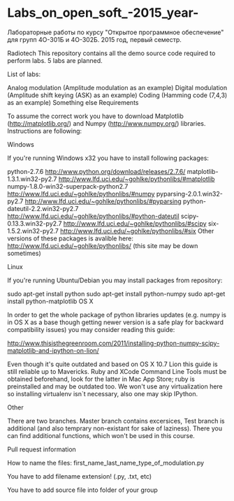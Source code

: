 # Labs_on_open_soft_-2015_year-
Лабораторные работы по курсу "Открытое программное обеспечение" для групп 4О-301Б и 4О-302Б. 2015 год, первый семестр.

Radiotech
This repository contains all the demo source code required to perform labs. 5 labs are planned.

List of labs:

Analog modulation (Amplitude modulation as an example)
Digital modulation (Amplitude shift keying (ASK) as an example)
Coding (Hamming code (7,4,3) as an example)
Something else
Requirements

To assume the correct work you have to download Matplotlib (http://matplotlib.org/) and Numpy (http://www.numpy.org/) libraries. Instructions are following:

Windows

If you're running Windows x32 you have to install following packages:

python-2.7.6 http://www.python.org/download/releases/2.7.6/
matplotlib-1.3.1.win32-py2.7 http://www.lfd.uci.edu/~gohlke/pythonlibs/#matplotlib
numpy-1.8.0-win32-superpack-python2.7 http://www.lfd.uci.edu/~gohlke/pythonlibs/#numpy
pyparsing-2.0.1.win32-py2.7 http://www.lfd.uci.edu/~gohlke/pythonlibs/#pyparsing
python-dateutil-2.2.win32-py2.7 http://www.lfd.uci.edu/~gohlke/pythonlibs/#python-dateutil
scipy-0.13.3.win32-py2.7 http://www.lfd.uci.edu/~gohlke/pythonlibs/#scipy
six-1.5.2.win32-py2.7 http://www.lfd.uci.edu/~gohlke/pythonlibs/#six
Other versions of these packages is avalible here: http://www.lfd.uci.edu/~gohlke/pythonlibs/ (this site may be down sometimes)

Linux

If you're running Ubuntu/Debian you may install packages from repository:

sudo apt-get install python
sudo apt-get install python-numpy
sudo apt-get install python-matplotlib
OS X

In order to get the whole package of python libraries updates (e.g. numpy is in OS X as a base though getting newer version is a safe play for backward compatibility issues) you may consider reading this guide:

http://www.thisisthegreenroom.com/2011/installing-python-numpy-scipy-matplotlib-and-ipython-on-lion/

Even though it's quite outdated and based on OS X 10.7 Lion this guide is still reliable up to Mavericks. Ruby and XCode Command Line Tools must be obtained beforehand, look for the latter in Mac App Store; ruby is preinstalled and may be outdated too. We won't use any virtualization here so installing virtualenv isn`t necessary, also one may skip IPython.

Other

There are two branches. Master branch contains excersices, Test branch is additional (and also temprary non-existant for sake of laziness). There you can find additional functions, which won't be used in this course.

Pull request information

How to name the files: first_name_last_name_type_of_modulation.py

You have to add filename extension! (.py, .txt, etc)

You have to add source file into folder of your group

